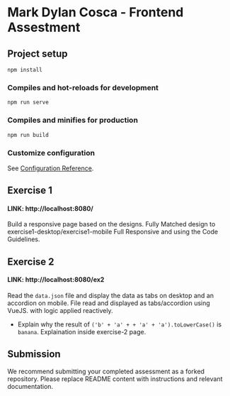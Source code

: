 # Mark Dylan Cosca - Frontend Assestment

## Project setup

```
npm install
```

### Compiles and hot-reloads for development

```
npm run serve
```

### Compiles and minifies for production

```
npm run build
```

### Customize configuration

See [Configuration Reference](https://cli.vuejs.org/config/).

## Exercise 1

#### LINK: http://localhost:8080/

Build a responsive page based on the designs.
Fully Matched design to exercise1-desktop/exercise1-mobile
Full Responsive and using the Code Guidelines.

## Exercise 2

#### LINK: http://localhost:8080/ex2

Read the `data.json` file and display the data as tabs on desktop and an accordion on mobile.
File read and displayed as tabs/accordion using VueJS. with logic applied reactively.

- Explain why the result of `('b' + 'a' + + 'a' + 'a').toLowerCase()` is `banana`.
  Explaination inside exercise-2 page.

## Submission

We recommend submitting your completed assessment as a forked repository. Please replace README content with instructions and relevant documentation.
